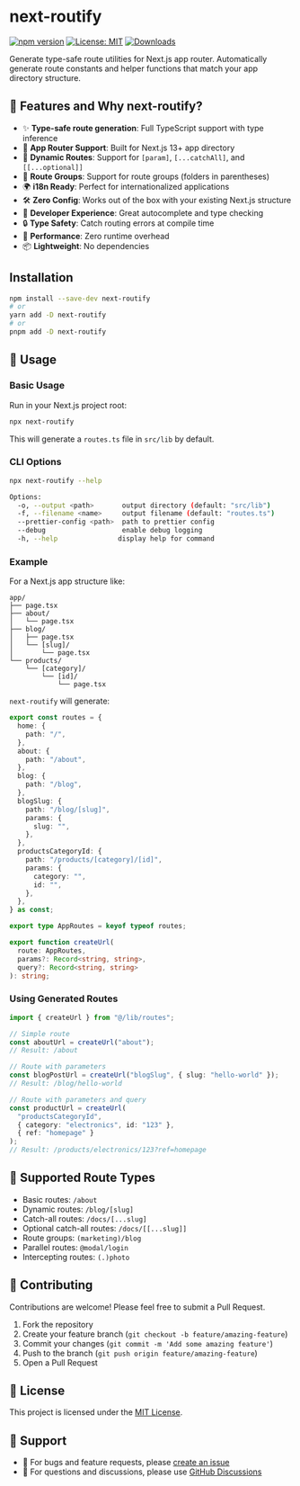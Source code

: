 # next-routify

[![npm version](https://badge.fury.io/js/next-routify.svg)](https://badge.fury.io/js/next-routify)
[![License: MIT](https://img.shields.io/badge/License-MIT-yellow.svg)](https://opensource.org/licenses/MIT)
[![Downloads](https://img.shields.io/npm/dm/next-routify.svg)](https://www.npmjs.com/package/next-routify)

Generate type-safe route utilities for Next.js app router. Automatically generate route constants and helper functions that match your app directory structure.

## 🌟 Features and Why next-routify?

- ✨ **Type-safe route generation**: Full TypeScript support with type inference
- 🎯 **App Router Support**: Built for Next.js 13+ app directory
- 🔄 **Dynamic Routes**: Support for `[param]`, `[...catchAll]`, and `[[...optional]]`
- 📁 **Route Groups**: Support for route groups (folders in parentheses)
- 🌍 **i18n Ready**: Perfect for internationalized applications
- 🛠️ **Zero Config**: Works out of the box with your existing Next.js structure
- 🎨 **Developer Experience**: Great autocomplete and type checking
- 🔒 **Type Safety**: Catch routing errors at compile time
- 🚀 **Performance**: Zero runtime overhead
- 📦 **Lightweight**: No dependencies

## Installation

```bash
npm install --save-dev next-routify
# or
yarn add -D next-routify
# or
pnpm add -D next-routify
```

## 📘 Usage

### Basic Usage

Run in your Next.js project root:

```bash
npx next-routify
```

This will generate a `routes.ts` file in `src/lib` by default.

### CLI Options

```bash
npx next-routify --help

Options:
  -o, --output <path>       output directory (default: "src/lib")
  -f, --filename <name>     output filename (default: "routes.ts")
  --prettier-config <path>  path to prettier config
  --debug                   enable debug logging
  -h, --help               display help for command
```

### Example

For a Next.js app structure like:

```
app/
├── page.tsx
├── about/
│   └── page.tsx
├── blog/
│   ├── page.tsx
│   └── [slug]/
│       └── page.tsx
└── products/
    └── [category]/
        └── [id]/
            └── page.tsx
```

`next-routify` will generate:

```typescript
export const routes = {
  home: {
    path: "/",
  },
  about: {
    path: "/about",
  },
  blog: {
    path: "/blog",
  },
  blogSlug: {
    path: "/blog/[slug]",
    params: {
      slug: "",
    },
  },
  productsCategoryId: {
    path: "/products/[category]/[id]",
    params: {
      category: "",
      id: "",
    },
  },
} as const;

export type AppRoutes = keyof typeof routes;

export function createUrl(
  route: AppRoutes,
  params?: Record<string, string>,
  query?: Record<string, string>
): string;
```

### Using Generated Routes

```typescript
import { createUrl } from "@/lib/routes";

// Simple route
const aboutUrl = createUrl("about");
// Result: /about

// Route with parameters
const blogPostUrl = createUrl("blogSlug", { slug: "hello-world" });
// Result: /blog/hello-world

// Route with parameters and query
const productUrl = createUrl(
  "productsCategoryId",
  { category: "electronics", id: "123" },
  { ref: "homepage" }
);
// Result: /products/electronics/123?ref=homepage
```

## 🎯 Supported Route Types

- Basic routes: `/about`
- Dynamic routes: `/blog/[slug]`
- Catch-all routes: `/docs/[...slug]`
- Optional catch-all routes: `/docs/[[...slug]]`
- Route groups: `(marketing)/blog`
- Parallel routes: `@modal/login`
- Intercepting routes: `(.)photo`

## 🤝 Contributing

Contributions are welcome! Please feel free to submit a Pull Request.

1. Fork the repository
2. Create your feature branch (`git checkout -b feature/amazing-feature`)
3. Commit your changes (`git commit -m 'Add some amazing feature'`)
4. Push to the branch (`git push origin feature/amazing-feature`)
5. Open a Pull Request

## 📝 License

This project is licensed under the [MIT License](https://github.com/git/git-scm.com/blob/main/MIT-LICENSE.txt).

## 📢 Support

- 🐛 For bugs and feature requests, please [create an issue](https://github.com/6-2-1-5/next-routify/issues)
- 💬 For questions and discussions, please use [GitHub Discussions](https://github.com/6-2-1-5/next-routify/discussions)
